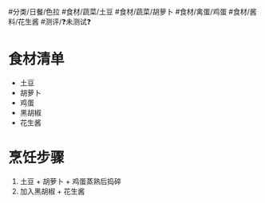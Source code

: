#分类/日餐/色拉
#食材/蔬菜/土豆 #食材/蔬菜/胡萝卜 #食材/禽蛋/鸡蛋 #食材/酱料/花生酱 
#测评/❓未测试❓ 

# 食材清单

- 土豆
- 胡萝卜
- 鸡蛋
- 黑胡椒
- 花生酱

# 烹饪步骤

1. 土豆 + 胡萝卜 + 鸡蛋蒸熟后捣碎
2. 加入黑胡椒 + 花生酱